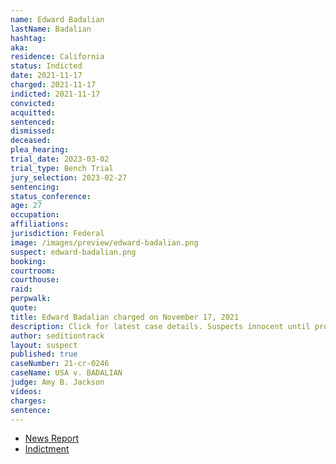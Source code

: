 ```yaml
---
name: Edward Badalian
lastName: Badalian
hashtag:
aka:
residence: California
status: Indicted
date: 2021-11-17
charged: 2021-11-17
indicted: 2021-11-17
convicted:
acquitted:
sentenced:
dismissed:
deceased:
plea_hearing:
trial_date: 2023-03-02
trial_type: Bench Trial
jury_selection: 2023-02-27
sentencing:
status_conference:
age: 27
occupation:
affiliations:
jurisdiction: Federal
image: /images/preview/edward-badalian.png
suspect: edward-badalian.png
booking:
courtroom:
courthouse:
raid:
perpwalk:
quote:
title: Edward Badalian charged on November 17, 2021
description: Click for latest case details. Suspects innocent until proven guilty.
author: seditiontrack
layout: suspect
published: true
caseNumber: 21-cr-0246
caseName: USA v. BADALIAN
judge: Amy B. Jackson
videos:
charges:
sentence:
---
```

- [News Report](https://www.nbclosangeles.com/news/local/los-angeles-man-faces-conspiracy-charge-for-us-capitol-breach/2769387/)
- [Indictment](https://storage.courtlistener.com/recap/gov.uscourts.cacd.837671/gov.uscourts.cacd.837671.3.1_1.pdf)

